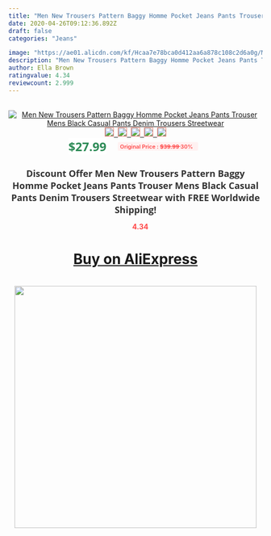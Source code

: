 ```yaml
---
title: "Men New Trousers Pattern Baggy Homme Pocket Jeans Pants Trouser Mens Black Casual Pants Denim Trousers Streetwear"
date: 2020-04-26T09:12:36.892Z
draft: false
categories: "Jeans"

image: "https://ae01.alicdn.com/kf/Hcaa7e78bca0d412aa6a878c108c2d6a0g/Men-New-Trousers-Pattern-Baggy-Homme-Pocket-Jeans-Pants-Trouser-Mens-Black-Casual-Pants-Denim-Trousers.jpg"
description: "Men New Trousers Pattern Baggy Homme Pocket Jeans Pants Trouser Mens Black Casual Pants Denim Trousers Streetwear"
author: Ella Brown
ratingvalue: 4.34
reviewcount: 2.999
---
```

<br>
<div style="text-align: center;">
<a href="https://s.click.aliexpress.com/e/_9vy3pL" target="_blank" rel="nofollow noopener noreferrer"><img alt="Men New Trousers Pattern Baggy Homme Pocket Jeans Pants Trouser Mens Black Casual Pants Denim Trousers Streetwear" class="magnifier-image" src="https://ae01.alicdn.com/kf/Hcaa7e78bca0d412aa6a878c108c2d6a0g/Men-New-Trousers-Pattern-Baggy-Homme-Pocket-Jeans-Pants-Trouser-Mens-Black-Casual-Pants-Denim-Trousers.jpg_640x640.jpg">
<br>
<img style="border:1px solid salmon" src="https://ae01.alicdn.com/kf/Hcaa7e78bca0d412aa6a878c108c2d6a0g/Men-New-Trousers-Pattern-Baggy-Homme-Pocket-Jeans-Pants-Trouser-Mens-Black-Casual-Pants-Denim-Trousers.jpg_120x120.jpg">&nbsp;&nbsp;<img style="border:1px solid salmon" src="https://ae01.alicdn.com/kf/H626f531c7bcf4333976a2e7d9214b1f9M/Men-New-Trousers-Pattern-Baggy-Homme-Pocket-Jeans-Pants-Trouser-Mens-Black-Casual-Pants-Denim-Trousers.jpg_120x120.jpg">&nbsp;&nbsp;<img style="border:1px solid salmon" src="https://ae01.alicdn.com/kf/H308bd4556c91436c93cb1a5b83e466d0q/Men-New-Trousers-Pattern-Baggy-Homme-Pocket-Jeans-Pants-Trouser-Mens-Black-Casual-Pants-Denim-Trousers.jpg_120x120.jpg">&nbsp;&nbsp;<img style="border:1px solid salmon" src="https://ae01.alicdn.com/kf/Hbf2ef740a05846d39e50b0f8beca0c8b9/Men-New-Trousers-Pattern-Baggy-Homme-Pocket-Jeans-Pants-Trouser-Mens-Black-Casual-Pants-Denim-Trousers.jpg_120x120.jpg">&nbsp;&nbsp;<img style="border:1px solid salmon" src="https://ae01.alicdn.com/kf/Hee45f3f1942b427fa56848725c14bbeaI/Men-New-Trousers-Pattern-Baggy-Homme-Pocket-Jeans-Pants-Trouser-Mens-Black-Casual-Pants-Denim-Trousers.jpg_120x120.jpg"></a></div><br0>
<div style="text-align: center;"><span style="background-color: white; border: 0px; box-sizing: border-box; color: seagreen; display: inline-block; font-family: &quot;open sans&quot; , &quot;arial&quot; , &quot;helvetica&quot; , sans-serif , &quot;heiti&quot;; font-size: 24px; font-stretch: inherit; font-weight: 700; line-height: inherit; margin: 0px 10px 0px 0px; padding: 0px; vertical-align: middle;">$27.99 </span>
<span style="background: rgb(255 , 241 , 241); border-radius: 3px; border: 0px; box-sizing: border-box; color: #ff4747; display: inline-block; font-family: inherit; font-size: 12px; font-stretch: inherit; font-style: inherit; font-variant: inherit; font-weight: 600; line-height: inherit; margin: 0px; padding: 2px 5px; transform: scale(0.9); vertical-align: middle;">Original Price : <b style="text-decoration: line-through;">$39.99 </b> 30%&nbsp;&nbsp;</span></div>
<h1 style="color: #333333; display: inline-block; font-family: &quot;open sans&quot; , &quot;arial&quot; , &quot;helvetica&quot; , sans-serif , &quot;heiti&quot;; font-size: 18px; font-stretch: inherit; font-weight: 700; text-align: center;">Discount Offer Men New Trousers Pattern Baggy Homme Pocket Jeans Pants Trouser Mens Black Casual Pants Denim Trousers Streetwear with FREE Worldwide Shipping!</h1>
<div style="color: #ff4747; text-align: center;">
<img src="https://4.bp.blogspot.com/-M0ZcTcb-5uY/XleCXlxnR4I/AAAAAAAAAEc/OrjgMkXV1oMQFaCRZj5HQwOCBcu3w1FegCPcBGAYYCw/s1600/star.png" style="height: 15px;">&nbsp;<b>4.34</b></div>
<div class="button_cont" align="center"><a class="buynow_a" href="https://s.click.aliexpress.com/e/_9vy3pL" target="_blank" rel="nofollow noopener noreferrer"><H1>Buy on AliExpress</H1></a></div><br>
<div class="separator" style="clear: both; text-align: center;">
<img src="https://lh3.googleusercontent.com/-pTy5HemUv9M/XlePHvY0dAI/AAAAAAAAAE4/0nX5iRUoIWY8eMW9Dpxeirr157OZliDIgCLcBGAsYHQ/s1600/badge.gif" width="480">
</div>
